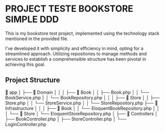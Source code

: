 # PROJECT TESTE BOOKSTORE SIMPLE DDD

This is my bookstore test project, implemented using the technology stack mentioned in the provided file.

I've developed it with simplicity and efficiency in mind, opting for a streamlined approach. Utilizing repositories to manage methods and services to establish a comprehensible structure has been pivotal in achieving this goal.

## Project Structure

📁 app
│
├── 📁 Domain
│ │
│ ├── 📁 Book
│ │ ├── Book.php
│ │ └── BookService.php
│ │ └── BookRepository.php
│ │
│ ├── 📁 Store
│ │ ├── Store.php
│ │ └── StoreService.php
│ │ └── StoreRepository.php
├── 📁 Infrastructure
│ │
│ ├── 📁 Book
│ │ └── EloquentBookRepository.php
│ │
│ └── 📁 Store
│ └── EloquentStoreRepository.php
│
├── 📁 Controllers
│ ├── BookController.php
│ ├── StoreController.php
│ └── LoginController.php
